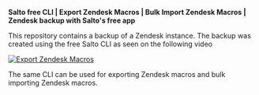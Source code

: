 **Salto free CLI | Export Zendesk Macros | Bulk Import Zendesk Macros | Zendesk backup with Salto's free app**

This repository contains a backup of a Zendesk instance. The backup was created using the free Salto CLI as seen on the following video

[![Export Zendesk Macros ](https://img.youtube.com/vi/smiolaVsIJU/0.jpg)](https://www.youtube.com/watch?v=smiolaVsIJU)

The same CLI can be used for exporting Zendesk macros and bulk importing Zendesk macros.